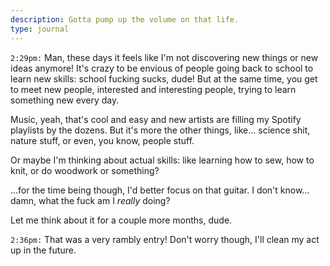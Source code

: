 ```yaml
---
description: Gotta pump up the volume on that life.
type: journal
---
```


`2:29pm:` Man, these days it feels like I'm not discovering new things or new ideas anymore! It's crazy to be envious of people going back to school to learn new skills: school fucking sucks, dude! But at the same time, you get to meet new people, interested and interesting people, trying to learn something new every day.

Music, yeah, that's cool and easy and new artists are filling my Spotify playlists by the dozens. But it's more the other things, like... science shit, nature stuff, or even, you know, people stuff.

Or maybe I'm thinking about actual skills: like learning how to sew, how to knit, or do woodwork or something?

...for the time being though, I'd better focus on that guitar. I don't know... damn, what the fuck am I *really* doing?

Let me think about it for a couple more months, dude.

`2:36pm:` That was a very rambly entry! Don't worry though, I'll clean my act up in the future.

